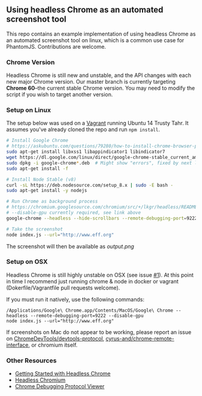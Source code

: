 ## Using headless Chrome as an automated screenshot tool

This repo contains an example implementation of using headless Chrome as an automated screenshot tool on linux, which is a common use case for PhantomJS. Contributions are welcome.

### Chrome Version

Headless Chrome is still new and unstable, and the API changes with each new major Chrome version. Our master branch is currently targeting **Chrome 60**–the current stable Chrome version. You may need to modify the script if you wish to target another version.

### Setup on Linux

The setup below was used on a [Vagrant](https://www.vagrantup.com/) running Ubuntu 14 Trusty Tahr. It assumes you've already cloned the repo and run `npm install`.

```sh
# Install Google Chrome
# https://askubuntu.com/questions/79280/how-to-install-chrome-browser-properly-via-command-line
sudo apt-get install libxss1 libappindicator1 libindicator7
wget https://dl.google.com/linux/direct/google-chrome-stable_current_amd64.deb
sudo dpkg -i google-chrome*.deb  # Might show "errors", fixed by next line
sudo apt-get install -f

# Install Node Stable (v8)
curl -sL https://deb.nodesource.com/setup_8.x | sudo -E bash -
sudo apt-get install -y nodejs

# Run Chrome as background process
# https://chromium.googlesource.com/chromium/src/+/lkgr/headless/README.md
# --disable-gpu currently required, see link above
google-chrome --headless --hide-scrollbars --remote-debugging-port=9222 --disable-gpu &

# Take the screenshot
node index.js --url="http://www.eff.org"
```

The screenshot will then be available as *output.png*

### Setup on OSX

Headless Chrome is still highly unstable on OSX (see issue [#1](https://github.com/schnerd/chrome-headless-screenshots/issues/1)). At this point in time I recommend just running chrome & node in docker or vagrant (Dokerfile/Vagrantfile pull requests welcome).

If you must run it natively, use the following commands:
```
/Applications/Google\ Chrome.app/Contents/MacOS/Google\ Chrome --headless --remote-debugging-port=9222 --disable-gpu
node index.js --url="http://www.eff.org"
```

If screenshots on Mac do not appear to be working, please report an issue on [ChromeDevTools/devtools-protocol](https://github.com/ChromeDevTools/devtools-protocol), [cyrus-and/chrome-remote-interface](https://github.com/cyrus-and/chrome-remote-interface), or chromium itself.

### Other Resources

- [Getting Started with Headless Chrome](https://developers.google.com/web/updates/2017/04/headless-chrome#screenshots)
- [Headless Chromium](https://chromium.googlesource.com/chromium/src/+/lkgr/headless/README.md)
- [Chrome Debugging Protocol Viewer](https://chromedevtools.github.io/debugger-protocol-viewer/tot/)
